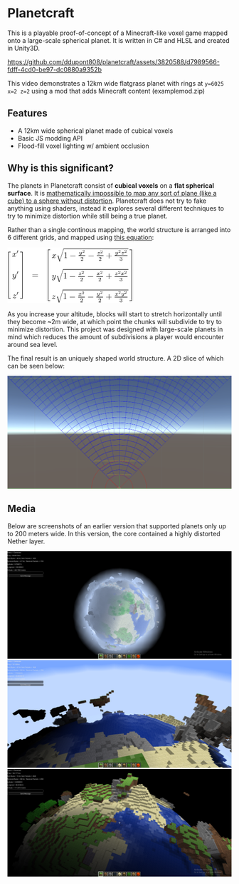 # Planetcraft

This is a playable proof-of-concept of a Minecraft-like voxel game mapped onto a large-scale spherical planet. It is written in C# and HLSL and created in Unity3D.


https://github.com/ddupont808/planetcraft/assets/3820588/d7989566-fdff-4cd0-be97-dc0880a9352b


This video demonstrates a 12km wide flatgrass planet with rings at `y=6025 x=2 z=2` using a mod that adds Minecraft content (examplemod.zip)

## Features
- A 12km wide spherical planet made of cubical voxels
- Basic JS modding API
- Flood-fill voxel lighting w/ ambient occlusion

## Why is this significant?

The planets in Planetcraft consist of **cubical voxels** on a **flat spherical surface**. It is [mathematically impossible to map any sort of plane (like a cube) to a sphere without distortion](https://en.wikipedia.org/wiki/Stereographic_projection#Cartography). Planetcraft does not try to fake anything using shaders, instead it explores several different techniques to try to minimize distortion while still being a true planet.

Rather than a single continous mapping, the world structure is arranged into 6 different grids, and mapped using [this equation](https://mathproofs.blogspot.com/2005/07/mapping-cube-to-sphere.html):

![](image.png)

As you increase your altitude, blocks will start to stretch horizontally until they become ~2m wide, at which point the chunks will subdivide to try to minimize distortion. This project was designed with large-scale planets in mind which reduces the amount of subdivisions a player would encounter around sea level.

The final result is an uniquely shaped world structure. A 2D slice of which can be seen below:

![Alt text](image-2.png)

## Media

Below are screenshots of an earlier version that supported planets only up to 200 meters wide. In this version, the core contained a highly distorted Nether layer.

![Alt text](image-3.png)
![Alt text](image-4.png)
![Alt text](image-5.png)
